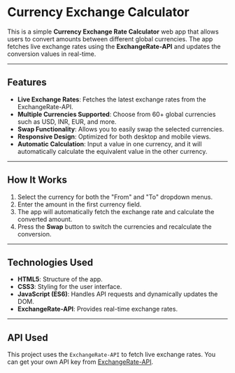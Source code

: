 # Currency Exchange Calculator

This is a simple **Currency Exchange Rate Calculator** web app that allows users to convert amounts between different global currencies. The app fetches live exchange rates using the **ExchangeRate-API** and updates the conversion values in real-time. 

---

## Features

- **Live Exchange Rates**: Fetches the latest exchange rates from the ExchangeRate-API.
- **Multiple Currencies Supported**: Choose from 60+ global currencies such as USD, INR, EUR, and more.
- **Swap Functionality**: Allows you to easily swap the selected currencies.
- **Responsive Design**: Optimized for both desktop and mobile views.
- **Automatic Calculation**: Input a value in one currency, and it will automatically calculate the equivalent value in the other currency.
  
---

## How It Works

1. Select the currency for both the "From" and "To" dropdown menus.
2. Enter the amount in the first currency field.
3. The app will automatically fetch the exchange rate and calculate the converted amount.
4. Press the **Swap** button to switch the currencies and recalculate the conversion.

---

## Technologies Used

- **HTML5**: Structure of the app.
- **CSS3**: Styling for the user interface.
- **JavaScript (ES6)**: Handles API requests and dynamically updates the DOM.
- **ExchangeRate-API**: Provides real-time exchange rates.

---

## API Used

This project uses the `ExchangeRate-API` to fetch live exchange rates. You can get your own API key from [ExchangeRate-API](https://www.exchangerate-api.com).
